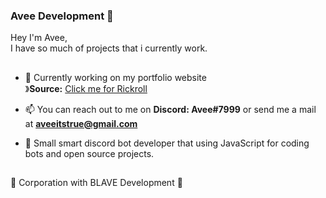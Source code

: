 ### Avee Development 🎲
Hey I'm Avee, <br>I have so much of projects that i currently work.
##
- 🧶 Currently working on my portfolio website <br>》**Source:** [Click me for Rickroll](https://www.youtube.com/watch?v=iik25wqIuFo)

- 📫 You can reach out to me on **Discord: Avee#7999** or send me a mail at **aveeitstrue@gmail.com**

- 🎣 Small smart discord bot developer that using JavaScript for coding bots and open source projects.
##
🔅 Corporation with BLAVE Development 🔅
